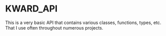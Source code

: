 # KWARD_API
This is a very basic API that contains various classes, functions, types, etc. That I use often throughout numerous projects.
